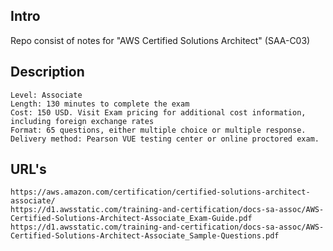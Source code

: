Intro 
-------

Repo consist of notes for "AWS Certified Solutions Architect" (SAA-C03) 


Description 
------------

    Level: Associate
    Length: 130 minutes to complete the exam
    Cost: 150 USD. Visit Exam pricing for additional cost information, including foreign exchange rates
    Format: 65 questions, either multiple choice or multiple response.
    Delivery method: Pearson VUE testing center or online proctored exam.


URL's
------------

    https://aws.amazon.com/certification/certified-solutions-architect-associate/
    https://d1.awsstatic.com/training-and-certification/docs-sa-assoc/AWS-Certified-Solutions-Architect-Associate_Exam-Guide.pdf
    https://d1.awsstatic.com/training-and-certification/docs-sa-assoc/AWS-Certified-Solutions-Architect-Associate_Sample-Questions.pdf